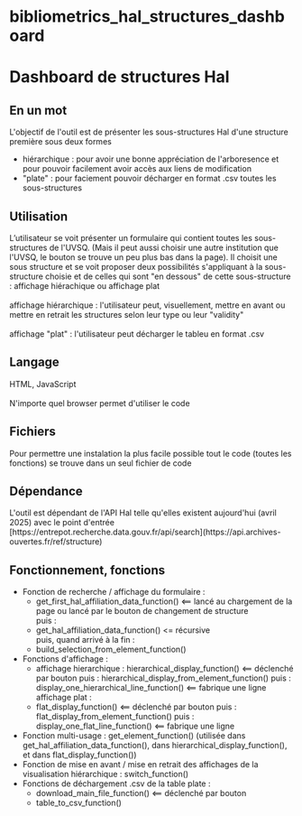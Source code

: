 # bibliometrics_hal_structures_dashboard
<h1>Dashboard de structures Hal</h1>
<h2>En un mot</h2>
L'objectif de l'outil est de présenter les sous-structures Hal d'une structure première sous deux formes
<ul>
  <li>hiérarchique : pour avoir une bonne appréciation de l'arboresence et pour pouvoir facilement avoir accès aux liens de modification</li>
  <li>"plate" : pour faciement pouvoir décharger en format .csv toutes les sous-structures</li>
</ul>
<h2>Utilisation</h2>
L’utilisateur se voit présenter un formulaire qui contient toutes les sous-structures de l'UVSQ. (Mais il peut aussi choisir une autre institution que l'UVSQ, le bouton se trouve un peu plus bas dans la page). Il choisit une sous structure et se voit proposer deux possibilités s'appliquant à la sous-structure choisie et de celles qui sont "en dessous" de cette sous-structure : affichage hiérachique ou affichage plat
<br/><br/>
affichage hiérarchique : l'utilisateur peut, visuellement, mettre en avant ou mettre en retrait les structures selon leur type ou leur "validity"
<br/><br/>
affichage "plat" : l'utilisateur peut décharger le tableu en format .csv
<h2>Langage</h2>
HTML, JavaScript
<br/><br/>
N'importe quel browser permet d'utiliser le code
<h2>Fichiers</h2>
Pour permettre une instalation la plus facile possible tout le code (toutes les fonctions) se trouve dans un seul fichier de code
<h2>Dépendance</h2>
L'outil est dépendant de l'API Hal telle qu'elles existent aujourd'hui (avril 2025) avec le point d'entrée [https://entrepot.recherche.data.gouv.fr/api/search](https://api.archives-ouvertes.fr/ref/structure)
<h2>Fonctionnement, fonctions</h2>
<ul>
<li>Fonction de recherche / affichage du formulaire :
<ul>
<li>get_first_hal_affiliation_data_function() <== lancé au chargement de la page 
ou lancé par le bouton de changement de structure
<br/>puis : </li>
<li>
  get_hal_affiliation_data_function() <= récursive
<br/>puis, quand arrivé à la fin : </li>
<li>build_selection_from_element_function()</li>
  </ul>
</li>
<li>Fonctions d'affichage :
  <ul>
<li>affichage hierarchique : 
hierarchical_display_function() <== déclenché par bouton
puis : 
hierarchical_display_from_element_function()
puis : 
display_one_hierarchical_line_function() <== fabrique une ligne
  </li>
affichage plat : 
<li>flat_display_function() <== déclenché par bouton
puis : 
flat_display_from_element_function()
puis :
display_one_flat_line_function() <== fabrique une ligne
  </li>
  </ul>
</li>
<li>Fonction multi-usage :
get_element_function()
(utilisée dans get_hal_affiliation_data_function(), dans hierarchical_display_function(), 
et dans flat_display_function())
</li>
<li>Fonction de mise en avant / mise en retrait des affichages 
de la visualisation hiérarchique :
switch_function()
</li>
<li>Fonctions de déchargement .csv de la table plate :
<ul>
<li>download_main_file_function() <== déclenché par bouton</li>
<li>table_to_csv_function()</li>
</ul>
</li>
</ul>
